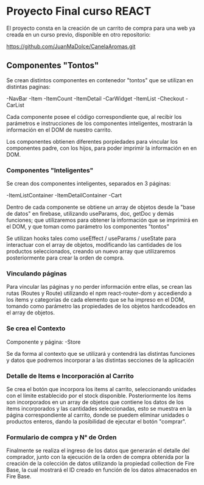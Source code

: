 # Proyecto Final curso REACT 

El proyecto consta en la creación de un carrito de compra para una web ya creada en un curso previo, disponible en otro repositorio:

https://github.com/JuanMaDolce/CanelaAromas.git

## Componentes "Tontos"

Se crean distintos componentes en contenedor "tontos" que se utilizan en distintas paginas:

-NavBar
-Item
-ItemCount
-ItemDetail
-CarWidget
-ItemList
-Checkout
-CarList

Cada componente posee el código correspondiente que, al recibir los parámetros e instrucciones de los componentes inteligentes, mostrarán la información en el DOM de nuestro carrito.

Los componentes obtienen diferentes porpiedades para vincular los componentes padre, con los hijos, para poder imprimir la información en en DOM.

### Componentes "Inteligentes"

Se crean dos componentes inteligentes, separados en 3 páginas:

-ItemListContainer
-ItemDetailContainer
-Cart

Dentro de cada componente se obtiene un array de objetos desde la "base de datos" en firebase, utilizando useParams, doc, getDoc y demás funciones; que utilizaremos para obtener la información que se imprimirá en el DOM, y que toman como parámetro los componentes "tontos"

Se utilizan hooks tales como useEffect / useParams / useState para interactuar con el array de objetos, modificando las cantidades de los productos seleccionados, creando un nuevo array que utilizaremos posteriormente para crear la orden de compra.

### Vinculando páginas

Para vincular las páginas y no perder información entre ellas, se crean las rutas (Routes y Route) utilizando el npm react-router-dom y accediendo a los items y categorías de cada elemento que se ha impreso en el DOM, tomando como parámetro las propiedades de los objetos hardcodeados en el array de objetos.

### Se crea el Contexto

Componente y página:
-Store

Se da forma al contexto que se utilizará y contendrá las distintas funciones y datos que podremos incorporar a las distintas secciones de la aplicación

### Detalle de Items e Incorporación al Carrito

Se crea el botón que incorpora los items al carrito, seleccionando unidades con el límite establecido por el stock disponible. Posteriormente los items son incorporados en un array de objetos que contiene los datos de los items incorporados y las cantidades seleccionadas, esto se muestra en la página correspondiente al carrito, donde se puedem eliminar unidades o productos enteros, dando la posibilidad de ejecutar el botón "comprar".

### Formulario de compra y N° de Orden

Finalmente se realiza el ingreso de los datos que generarán el detalle del comprador, junto con la ejecución de la orden de compra obtenida por la creación de la colección de datos utilizando la propiedad collection de Fire Base, la cual mostrará el ID creado en función de los datos almacenados en Fire Base.